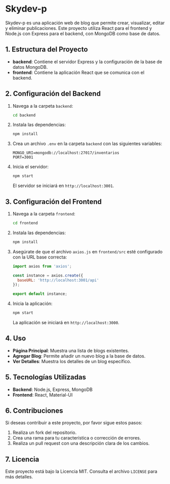 # Skydev-p

Skydev-p es una aplicación web de blog que permite crear, visualizar, editar y eliminar publicaciones. Este proyecto utiliza React para el frontend y Node.js con Express para el backend, con MongoDB como base de datos.

## 1. Estructura del Proyecto

- **backend**: Contiene el servidor Express y la configuración de la base de datos MongoDB.
- **frontend**: Contiene la aplicación React que se comunica con el backend.

## 2. Configuración del Backend

1. Navega a la carpeta `backend`:

    ```bash
    cd backend
    ```

2. Instala las dependencias:

    ```bash
    npm install
    ```

3. Crea un archivo `.env` en la carpeta `backend` con las siguientes variables:

    ```env
    MONGO_URI=mongodb://localhost:27017/inventarios
    PORT=3001
    ```

4. Inicia el servidor:

    ```bash
    npm start
    ```

   El servidor se iniciará en `http://localhost:3001`.

## 3. Configuración del Frontend

1. Navega a la carpeta `frontend`:

    ```bash
    cd frontend
    ```

2. Instala las dependencias:

    ```bash
    npm install
    ```

3. Asegúrate de que el archivo `axios.js` en `frontend/src` esté configurado con la URL base correcta:

    ```javascript
    import axios from 'axios';

    const instance = axios.create({
      baseURL: 'http://localhost:3001/api'
    });

    export default instance;
    ```

4. Inicia la aplicación:

    ```bash
    npm start
    ```

   La aplicación se iniciará en `http://localhost:3000`.

## 4. Uso

- **Página Principal**: Muestra una lista de blogs existentes.
- **Agregar Blog**: Permite añadir un nuevo blog a la base de datos.
- **Ver Detalles**: Muestra los detalles de un blog específico.

## 5. Tecnologías Utilizadas

- **Backend**: Node.js, Express, MongoDB
- **Frontend**: React, Material-UI

## 6. Contribuciones

Si deseas contribuir a este proyecto, por favor sigue estos pasos:

1. Realiza un fork del repositorio.
2. Crea una rama para tu característica o corrección de errores.
3. Realiza un pull request con una descripción clara de los cambios.

## 7. Licencia

Este proyecto está bajo la Licencia MIT. Consulta el archivo `LICENSE` para más detalles.
